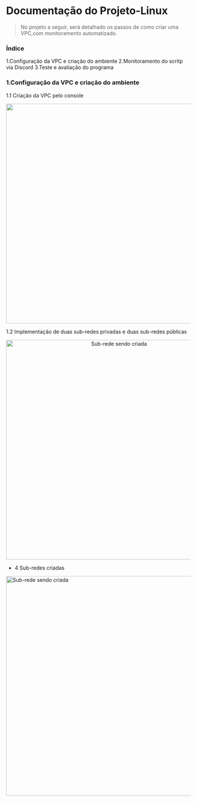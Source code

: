 # Documentação do Projeto-Linux
 > No projeto a seguir, será detalhado os passos de como criar uma VPC,com monitoramento automatizado.

### Índice
1.Configuração da VPC e criação do ambiente
2.Monitoramento do scritp via Discord
3.Teste e avaliação do programa

### 1.Configuração da VPC e criação do ambiente

1.1 Criação da VPC pelo console
<p align="center">
  <img src="https://github.com/user-attachments/assets/3737f3cc-a934-4770-a77f-28023de5ddd1" alt="" width="600"/>
</p>

1.2 Implementação de duas sub-redes privadas e duas sub-redes públicas
<p align="center">
  <img src="https://github.com/user-attachments/assets/a19ae5fa-617d-475d-9479-decd6e231dca"  alt="Sub-rede sendo criada" width="600"/>
</p>

   * 4 Sub-redes criadas
 <img src="https://github.com/user-attachments/assets/a19ae5fa-617d-475d-9479-decd6e231dca"  alt="Sub-rede sendo criada" width="600"/>
</p>





